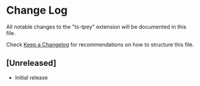 # Change Log

All notable changes to the "ts-tpey" extension will be documented in this file.

Check [Keep a Changelog](http://keepachangelog.com/) for recommendations on how to structure this file.

## [Unreleased]

- Initial release
